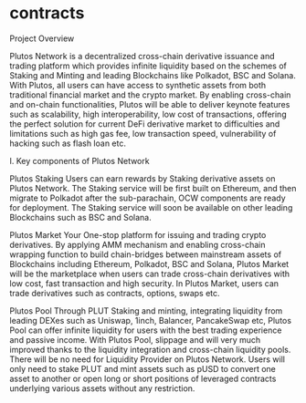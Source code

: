 # contracts

Project Overview

Plutos Network is a decentralized cross-chain derivative issuance and trading platform which provides infinite liquidity based on the schemes of Staking and Minting and leading Blockchains like Polkadot, BSC and Solana. With Plutos, all users can have access to synthetic assets from both traditional financial market and the crypto market. By enabling cross-chain and on-chain functionalities, Plutos will be able to deliver keynote features such as scalability, high interoperability, low cost of transactions, offering the perfect solution for current DeFi derivative market to difficulties and limitations such as high gas fee, low transaction speed, vulnerability of hacking such as flash loan etc. 


I. Key components of Plutos Network

Plutos Staking
Users can earn rewards by Staking derivative assets on Plutos Network. The Staking service will be first built on Ethereum, and then migrate to Polkadot after the sub-parachain, OCW components are ready for deployment. The Staking service will soon be available on other leading Blockchains such as BSC and Solana. 

Plutos Market
Your One-stop platform for issuing and trading crypto derivatives. By applying AMM mechanism and enabling cross-chain wrapping function to build chain-bridges between mainstream assets of Blockchains including Ethereum, Polkadot, BSC and Solana, Plutos Market will be the marketplace when users can trade cross-chain derivatives with low cost, fast transaction and high security. In Plutos Market, users can trade derivatives such as contracts, options, swaps etc. 

Plutos Pool
Through PLUT Staking and minting, integrating liquidity from leading DEXes such as Uniswap, 1inch, Balancer, PancakeSwap etc, Plutos Pool can offer infinite liquidity for users with the best trading experience and passive income. With Plutos Pool, slippage and will very much improved thanks to the liquidity integration and cross-chain liquidity pools. There will be no need for Liquidity Provider on Plutos Network. Users will only need to stake PLUT and mint assets such as pUSD to convert one asset to another or open long or short positions of leveraged contracts underlying various assets without any restriction.
